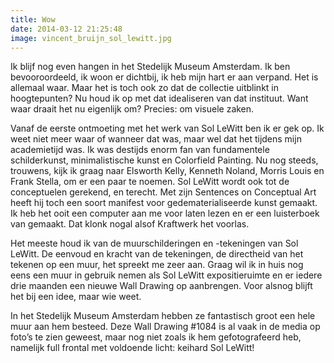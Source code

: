 ```yaml
---
title: Wow
date: 2014-03-12 21:25:48
image: vincent_bruijn_sol_lewitt.jpg
---
```


Ik blijf nog even hangen in het Stedelijk Museum Amsterdam. Ik ben bevooroordeeld, ik woon er dichtbij, ik heb mijn hart er aan verpand. Het is allemaal waar. Maar het is toch ook zo dat de collectie uitblinkt in hoogtepunten? Nu houd ik op met dat idealiseren van dat instituut. Want waar draait het nu eigenlijk om? Precies: om visuele zaken.

Vanaf de eerste ontmoeting met het werk van Sol LeWitt ben ik er gek op. Ik weet niet meer waar of wanneer dat was, maar wel dat het tijdens mijn academietijd was. Ik was destijds enorm fan van fundamentele schilderkunst, minimalistische kunst en Colorfield Painting. Nu nog steeds, trouwens, kijk ik graag naar Elsworth Kelly, Kenneth Noland, Morris Louis en Frank Stella, om er een paar te noemen. Sol LeWitt wordt ook tot de conceptuelen gerekend, en terecht. Met zijn Sentences on Conceptual Art heeft hij toch een soort manifest voor gedematerialiseerde kunst gemaakt. Ik heb het ooit een computer aan me voor laten lezen en er een luisterboek van gemaakt. Dat klonk nogal alsof Kraftwerk het voorlas.

Het meeste houd ik van de muurschilderingen en -tekeningen van Sol LeWitt. De eenvoud en kracht van de tekeningen, de directheid van het tekenen op een muur, het spreekt me zeer aan. Graag wil ik in huis nog eens een muur in gebruik nemen als Sol LeWitt expositieruimte en er iedere drie maanden een nieuwe Wall Drawing op aanbrengen. Voor alsnog blijft het bij een idee, maar wie weet.

In het Stedelijk Museum Amsterdam hebben ze fantastisch groot een hele muur aan hem besteed. Deze Wall Drawing #1084 is al vaak in de media op foto’s te zien geweest, maar nog niet zoals ik hem gefotografeerd heb, namelijk full frontal met voldoende licht: keihard Sol LeWitt!
